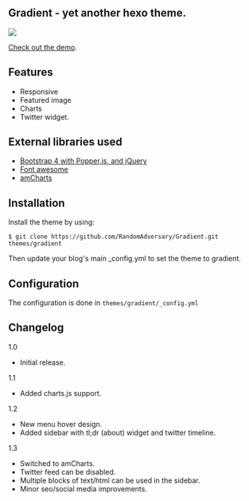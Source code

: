 ## Gradient - yet another hexo theme.
![](https://i.imgur.com/mgUL53h.jpg)

[Check out the demo](https://hackable.mk).

## Features
- Responsive
- Featured image
- Charts
- Twitter widget.

## External libraries used
- [Bootstrap 4 with Popper.js, and jQuery](https://getbootstrap.com/)
- [Font awesome](https://fontawesome.com/)
- [amCharts](https://www.amcharts.com/demos/)

## Installation

Install the theme by using:

`$ git clone https://github.com/RandomAdversary/Gradient.git themes/gradient`

Then update your blog's main _config.yml to set the theme to gradient.

## Configuration
The configuration is done in `themes/gradient/_config.yml`


## Changelog
1.0
- Initial release.

1.1 
- Added charts.js support.

1.2
- New menu hover design. 
- Added sidebar with tl;dr (about) widget and twitter timeline.

1.3
- Switched to amCharts.
- Twitter feed can be disabled.
- Multiple blocks of text/html can be used in the sidebar.
- Minor seo/social media improvements.
